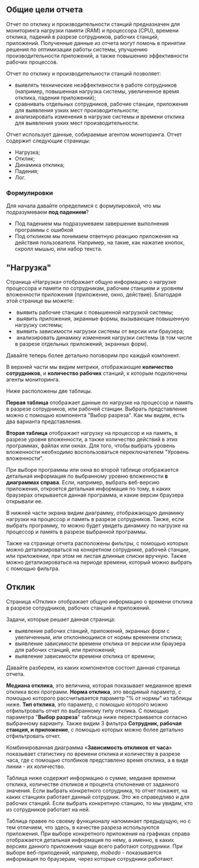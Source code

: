## Общие цели отчета
Отчет по отклику и производительности станций предназначен для мониторинга нагрузки памяти (RAM) и процессора (CPU), времени отклика, падений в разрезе сотрудников, рабочих станций, приложений. Полученные данные из отчета могут помочь в принятии решения по оптимизации работы системы, улучшению производительности приложений, а также повышению эффективности рабочих процессов.  

Отчет по отклику и производительности станций позволяет:  
- выявлять технические неэффективности в работе сотрудников (например, повышенная нагрузка системы, увеличенное время отклика, падения приложений);    
- сравнивать отдельных сотрудников, рабочие станции, приложения для выявления узких мест производительности;  
- анализировать изменения в нагрузке системы и времени отклика для выявления узких мест производительности. 

Отчет использует данные, собираемые агентом мониторинга. Отчет содержит следующие страницы: 
- Нагрузка;  
- Отклик; 
- Динамика отклика; 
- Падения; 
- Лог.
### Формулировки
Для начала давайте определимся с формулировкой, что мы подразумеваем **под падением**? 
- Под падением мы подразумеваем завершение выполнения программы с ошибкой
- Под откликом мы понимаем ответную реакцию приложения на действия пользователя. Например, на такие, как нажатие кнопок, скролл мышью, или набор текста.

## "Нагрузка"
Страница «Нагрузка» отображает общую информацию о нагрузке процессора и памяти по сотрудникам, рабочим станциям и уровням вложенности приложения (приложение, окно, действие).
Благодаря этой странице вы можете:
-  выявить рабочие станции с повышенной нагрузкой системы; 
-  выявить приложения, экранные формы, вызывающие повышенную нагрузку системы; 
-  выявить зависимости нагрузки системы от версии или браузера; 
-  анализировать динамику изменения нагрузки системы (в том числе в разрезе отдельных приложений, экранных форм).

Давайте теперь более детально поговорим про каждый компонент.

В верхней части мы видим метрики, отображающие **количество сотрудников**, и **количество рабочих** станций, к которым подключены агенты мониторинга.

Ниже расположены две таблицы.

**Первая таблица** отображает данные по нагрузке на процессор и память в разрезе сотрудников, или рабочей станции. Выбрать представление можно с помощью компонента "Выбор разреза". Как мы видим, есть два варианта представления.

**Вторая таблица** отображает нагрузку на процессор и на память, в разрезе уровня вложенности, а также количество действий в этих программах, файлах или окнах. Для того, чтобы выбрать уровень вложенности необходимо воспользоваться переключателем "Уровень вложенности".

При выборе программы или окна во второй таблице отображается детальная информация по выбранному уровню вложенности **в диаграммах справа**. Если, например, выбрать веб-версию приложения, откроется детальная информация по тому, в каких браузерах открывается данная программа, и какие версии браузера открывали ее.

В нижней части экрана видим диаграмму, отображающую динамику нагрузки на процессор и память в разрезе сотрудников.
Также, если выбрать программу, то можно будет увидеть динамику по нагрузке на процессор и память в разрезе выбранной программы.

Также на странице отчета расположены фильтры, с помощью которых можно детализироваться на конкретном сотруднике, рабочей станции, или приложении, при этом не листая длинные списки вручную.
Также можно детализироваться на периоде времени, который можно выбрать с помощью фильтра.

## Отклик
Страница «Отклик» отображает общую информацию о времени отклика в разрезе сотрудников, рабочих станций и приложений. 

Задачи, которые решает данная страница: 
- выявление рабочих станций, приложений, экранных форм с увеличенным, или отклоняющимся от нормы временем отклика; 
- выявление зависимости времени отклика от версии или браузера для рабочих станций,  или приложений; 
- выявление зависимости времени отклика от времени; 

Давайте разберем, из каких компонентов состоит данная страница отчета.

**Медиана отклика**, это величина, которая показывает медианное время отклика всех программ.
**Норма отклика**, это вводимый параметр, с помощью которого рассчитывается параметр "% от нормы" из таблицы ниже.
**Тип отклика**, это параметр, с помощью которого можно отфильтровать отчет по выбранному типу отклика.
С помощью параметра "**Выбор разреза**" таблица ниже перестраивается согласно выбранному варианту. 
Также видим 3 фильтра **Сотрудник, рабочая станция, и приложение**, с помощью которых можно более детально отфильтровать отчет.

Комбинированная диаграмма «**Зависимость откликов от часа**» показывает статистику по времени отклика и количеству в разрезе часа, где с помощью столбиков представлено время отклика, а в виде линии - их количество.

Таблица ниже содержит информацию о сумме, медиане времени отклика, количестве откликов и процента отклонения от заданного значения.
Если выбрать конкретного сотрудника, то отчет покажет, на каких станциях работает данный сотрудник. Это же справедливо и для рабочих станций. Если выбрать конкретную станцию, то мы увидим, кто из сотрудников работает на ней.

Таблица правее  по своему функционалу напоминает предыдущую, но с тем отличием, что здесь, в качестве разреза используются приложения. 
При выборе конкретного приложения на графиках справа отображается детальная информация по нему, а именно, в каких версиях данного приложения чаще всего работают сотрудники. 
При выборе веб-прилодений, например, *mobedo* - показывается информация по браузерам, через которые сотрудники работают.




